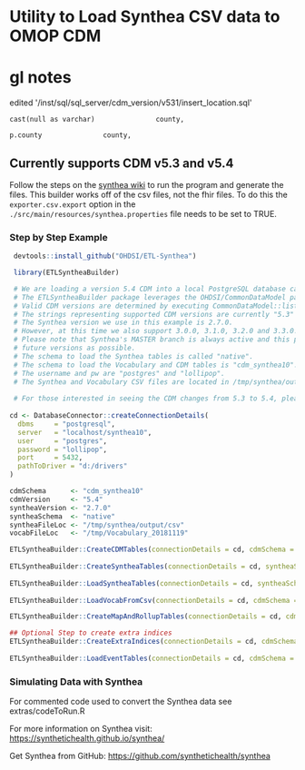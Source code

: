 # Utility to Load Synthea CSV data to OMOP CDM

# gl notes

edited '/inst/sql/sql_server/cdm_version/v531/insert_location.sql'

```
cast(null as varchar)               county,
```

```
p.county               county,
```

## Currently supports CDM v5.3 and v5.4

Follow the steps on the [synthea wiki](https://github.com/synthetichealth/synthea/wiki) to run the program and generate the files. This builder works off of the csv files, not the fhir files. To do this the `exporter.csv.export` option in the `./src/main/resources/synthea.properties` file needs to be set to TRUE.

### Step by Step Example

``` r
 devtools::install_github("OHDSI/ETL-Synthea")

 library(ETLSyntheaBuilder)

 # We are loading a version 5.4 CDM into a local PostgreSQL database called "synthea10".
 # The ETLSyntheaBuilder package leverages the OHDSI/CommonDataModel package for CDM creation.
 # Valid CDM versions are determined by executing CommonDataModel::listSupportedVersions().
 # The strings representing supported CDM versions are currently "5.3" and "5.4". 
 # The Synthea version we use in this example is 2.7.0.
 # However, at this time we also support 3.0.0, 3.1.0, 3.2.0 and 3.3.0.
 # Please note that Synthea's MASTER branch is always active and this package will be updated to support
 # future versions as possible.
 # The schema to load the Synthea tables is called "native".
 # The schema to load the Vocabulary and CDM tables is "cdm_synthea10".  
 # The username and pw are "postgres" and "lollipop".
 # The Synthea and Vocabulary CSV files are located in /tmp/synthea/output/csv and /tmp/Vocabulary_20181119, respectively.
 
 # For those interested in seeing the CDM changes from 5.3 to 5.4, please see: http://ohdsi.github.io/CommonDataModel/cdm54Changes.html
 
cd <- DatabaseConnector::createConnectionDetails(
  dbms     = "postgresql", 
  server   = "localhost/synthea10", 
  user     = "postgres", 
  password = "lollipop", 
  port     = 5432, 
  pathToDriver = "d:/drivers"  
)

cdmSchema      <- "cdm_synthea10"
cdmVersion     <- "5.4"
syntheaVersion <- "2.7.0"
syntheaSchema  <- "native"
syntheaFileLoc <- "/tmp/synthea/output/csv"
vocabFileLoc   <- "/tmp/Vocabulary_20181119"

ETLSyntheaBuilder::CreateCDMTables(connectionDetails = cd, cdmSchema = cdmSchema, cdmVersion = cdmVersion)
                                     
ETLSyntheaBuilder::CreateSyntheaTables(connectionDetails = cd, syntheaSchema = syntheaSchema, syntheaVersion = syntheaVersion)
                                       
ETLSyntheaBuilder::LoadSyntheaTables(connectionDetails = cd, syntheaSchema = syntheaSchema, syntheaFileLoc = syntheaFileLoc)
                                     
ETLSyntheaBuilder::LoadVocabFromCsv(connectionDetails = cd, cdmSchema = cdmSchema, vocabFileLoc = vocabFileLoc)

ETLSyntheaBuilder::CreateMapAndRollupTables(connectionDetails = cd, cdmSchema = cdmSchema, syntheaSchema = syntheaSchema, cdmVersion = cdmVersion, syntheaVersion = syntheaVersion)

## Optional Step to create extra indices
ETLSyntheaBuilder::CreateExtraIndices(connectionDetails = cd, cdmSchema = cdmSchema, syntheaSchema = syntheaSchema, syntheaVersion = syntheaVersion)
                                    
ETLSyntheaBuilder::LoadEventTables(connectionDetails = cd, cdmSchema = cdmSchema, syntheaSchema = syntheaSchema, cdmVersion = cdmVersion, syntheaVersion = syntheaVersion)
```

### Simulating Data with Synthea

For commented code used to convert the Synthea data see extras/codeToRun.R

For more information on Synthea visit: <https://synthetichealth.github.io/synthea/>

Get Synthea from GitHub: <https://github.com/synthetichealth/synthea>
